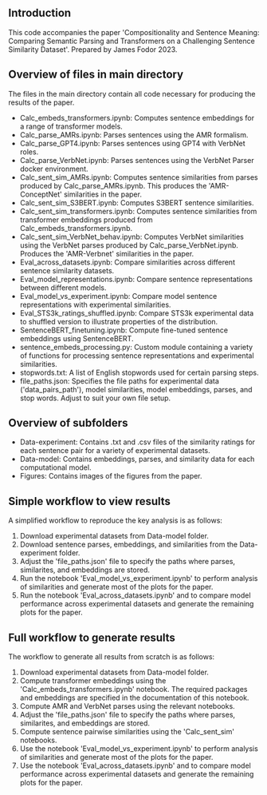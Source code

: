## Introduction
This code accompanies the paper 'Compositionality and Sentence Meaning: Comparing Semantic Parsing and Transformers on a Challenging Sentence Similarity Dataset'.
Prepared by James Fodor 2023.

## Overview of files in main directory
The files in the main directory contain all code necessary for producing the results of the paper.
- Calc_embeds_transformers.ipynb: Computes sentence embeddings for a range of transformer models.
- Calc_parse_AMRs.ipynb: Parses sentences using the AMR formalism.
- Calc_parse_GPT4.ipynb: Parses sentences using GPT4 with VerbNet roles.
- Calc_parse_VerbNet.ipynb: Parses sentences using the VerbNet Parser docker environment.
- Calc_sent_sim_AMRs.ipynb: Computes sentence similarities from parses produced by Calc_parse_AMRs.ipynb. This produces the 'AMR-ConceptNet' similarities in the paper.
- Calc_sent_sim_S3BERT.ipynb: Computes S3BERT sentence similarities.
- Calc_sent_sim_transformers.ipynb: Computes sentence similarities from transformer embeddings produced from Calc_embeds_transformers.ipynb.
- Calc_sent_sim_VerbNet_behav.ipynb: Computes VerbNet similarities using the VerbNet parses produced by Calc_parse_VerbNet.ipynb. Produces the 'AMR-Verbnet' similarities in the paper.
- Eval_across_datasets.ipynb: Compare similarities across different sentence similarity datasets.
- Eval_model_representations.ipynb: Compare sentence representations between different models.
- Eval_model_vs_experiment.ipynb: Compare model sentence representations with experimental similarities.
- Eval_STS3k_ratings_shuffled.ipynb: Compare STS3k experimental data to shuffled version to illustrate properties of the distribution.
- SentenceBERT_finetuning.ipynb: Compute fine-tuned sentence embeddings using SentenceBERT.
- sentence_embeds_processing.py: Custom module containing a variety of functions for processing sentence representations and experimental similarities.
- stopwords.txt: A list of English stopwords used for certain parsing steps.
- file_paths.json: Specifies the file paths for experimental data ('data_pairs_path'), model similarities, model embeddings, parses, and stop words. Adjust to suit your own file setup.

## Overview of subfolders
- Data-experiment: Contains .txt and .csv files of the similarity ratings for each sentence pair for a variety of experimental datasets.
- Data-model: Contains embeddings, parses, and similarity data for each computational model.
- Figures: Contains images of the figures from the paper.

## Simple workflow to view results
A simplified workflow to reproduce the key analysis is as follows:
1. Download experimental datasets from Data-model folder.
2. Download sentence parses, embeddings, and similarities from the Data-experiment folder.
3. Adjust the 'file_paths.json' file to specify the paths where parses, similarites, and embeddings are stored.
4. Run the notebook 'Eval_model_vs_experiment.ipynb' to perform analysis of similarities and generate most of the plots for the paper.
5. Run the notebook 'Eval_across_datasets.ipynb' and to compare model performance across experimental datasets and generate the remaining plots for the paper.

## Full workflow to generate results
The workflow to generate all results from scratch is as follows:
1. Download experimental datasets from Data-model folder.
2. Compute transformer embeddings using the 'Calc_embeds_transformers.ipynb' notebook. The required packages and embeddings are specified in the documentation of this notebook.
3. Compute AMR and VerbNet parses using the relevant notebooks.
4. Adjust the 'file_paths.json' file to specify the paths where parses, similarites, and embeddings are stored.
5. Compute sentence pairwise similarities using the 'Calc_sent_sim' notebooks.
6. Use the notebook 'Eval_model_vs_experiment.ipynb' to perform analysis of similarities and generate most of the plots for the paper.
7. Use the notebook 'Eval_across_datasets.ipynb' and to compare model performance across experimental datasets and generate the remaining plots for the paper.
